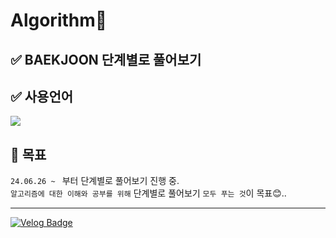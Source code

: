 <h1>Algorithm👋</h1>

## ✅ BAEKJOON 단계별로 풀어보기

## ✅ 사용언어
<img src="https://img.shields.io/badge/Java-ED8B00?style=for-the-badge&logo=openjdk&logoColor=white"/>

## 📝 목표

`24.06.26 ~ ` 부터 단계별로 풀어보기 진행 중. <br>
`알고리즘에 대한 이해와 공부를 위해` 단계별로 풀어보기 `모두 푸는 것`이 목표😊..

***

[![Velog Badge](http://img.shields.io/badge/Velog-white?style=flat-square&logo=Velog&link=https://velog.io/@dejeong/)](https://velog.io/@dejeong)
